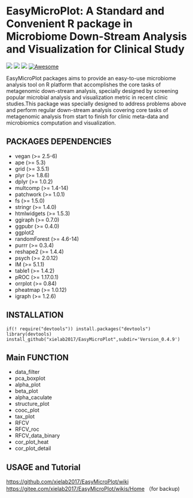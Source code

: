 # EasyMicroPlot: A Standard and Convenient R package in Microbiome Down-Stream Analysis and Visualization for Clinical Study

![](https://img.shields.io/badge/R%20language->=3.6-brightgreen.svg)
![](https://img.shields.io/badge/Mac%20OSX%20&%20Windows-Available-brightgreen.svg)
![](https://img.shields.io/badge/Release%20version-0.4.9.9-brightgreen.svg)
[![Awesome](https://cdn.rawgit.com/sindresorhus/awesome/d7305f38d29fed78fa85652e3a63e154dd8e8829/media/badge.svg)](https://github.com/xielab2017/EasyMicroPlot)

EasyMicroPlot packages aims to provide an easy-to-use microbiome analysis tool on R platform that accomplishes the core tasks of metagenomic down-stream analysis, specially designed by screening popular microbial analysis and visualization metric in recent clinic studies.This package was specially designed to address problems above and perform regular down-stream analysis covering core tasks of metagenomic analysis from start to finish for clinic meta-data and microbiomics computation and visualization.


## PACKAGES DEPENDENCIES 
* vegan (>= 2.5-6)
* ape (>= 5.3) 
* grid (>= 3.5.1)
* plyr (>= 1.8.6)
* dplyr (>= 1.0.2)
* multcomp (>= 1.4-14)
* patchwork (>= 1.0.1)
* fs (>= 1.5.0)
* stringr (>= 1.4.0)
* htmlwidgets (>= 1.5.3)
* ggiraph (>= 0.7.0)
* ggpubr (>= 0.4.0)
* ggplot2
* randomForest (>= 4.6-14)
* purrr (>= 0.3.4)
* reshape2 (>= 1.4.4)
* psych (>= 2.0.12)
* IM (>= 5.1.1)
* table1 (>= 1.4.2)
* pROC (>= 1.17.0.1)
* orrplot (>= 0.84)
* pheatmap (>= 1.0.12)
* igraph (>= 1.2.6)

## INSTALLATION

	if(! require("devtools")) install.packages("devtools")
	library(devtools)
	install_github("xielab2017/EasyMicroPlot",subdir='Version_0.4.9')


				
## Main FUNCTION

* data_filter
* pca_boxplot
* alpha_plot
* beta_plot
* alpha_caculate
* structure_plot
* cooc_plot
* tax_plot
* RFCV
* RFCV_roc
* RFCV_data_binary
* cor_plot_heat
* cor_plot_detail

## USAGE and Tutorial
https://github.com/xielab2017/EasyMicroPlot/wiki
https://gitee.com/xielab2017/EasyMicroPlot/wikis/Home （for backup)
